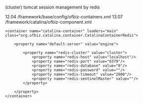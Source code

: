 

 (cluster) tomcat session management by redis

12.04
/framework/base/config/ofbiz-containers.xml
13.07
/framework/catalina/ofbiz-component.xml

    <container name="catalina-container" loaders="main" class="org.ofbiz.catalina.container.CatalinaContainerRedis">
    
        <property name="default-server" value="engine">  
                     
            <property name="redis-cluster" value="cluster">
                <property name="redis-host" value="localhost"/>
                <property name="redis-port" value="6379"/>
                <property name="redis-database" value="0"/>
                <property name="redis-password" value=""/>
                <property name="redis-timeout" value="2000"/>
                <property name="redis-sentinelMaster" value=""/>
            </property>
            
        </property>
    </container>